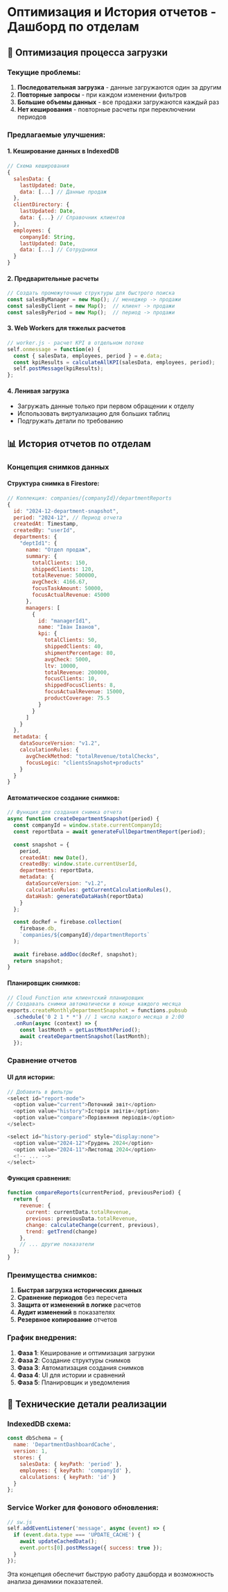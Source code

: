 # Оптимизация и История отчетов - Дашборд по отделам

## 🚀 Оптимизация процесса загрузки

### Текущие проблемы:
1. **Последовательная загрузка** - данные загружаются один за другим
2. **Повторные запросы** - при каждом изменении фильтров
3. **Большие объемы данных** - все продажи загружаются каждый раз
4. **Нет кеширования** - повторные расчеты при переключении периодов

### Предлагаемые улучшения:

#### 1. Кеширование данных в IndexedDB
```javascript
// Схема кеширования
{
  salesData: {
    lastUpdated: Date,
    data: [...] // Данные продаж
  },
  clientDirectory: {
    lastUpdated: Date,
    data: {...} // Справочник клиентов
  },
  employees: {
    companyId: String,
    lastUpdated: Date,
    data: [...] // Сотрудники
  }
}
```

#### 2. Предварительные расчеты
```javascript
// Создать промежуточные структуры для быстрого поиска
const salesByManager = new Map(); // менеджер -> продажи
const salesByClient = new Map();  // клиент -> продажи
const salesByPeriod = new Map();  // период -> продажи
```

#### 3. Web Workers для тяжелых расчетов
```javascript
// worker.js - расчет KPI в отдельном потоке
self.onmessage = function(e) {
  const { salesData, employees, period } = e.data;
  const kpiResults = calculateAllKPI(salesData, employees, period);
  self.postMessage(kpiResults);
};
```

#### 4. Ленивая загрузка
- Загружать данные только при первом обращении к отделу
- Использовать виртуализацию для больших таблиц
- Подгружать детали по требованию

## 📊 История отчетов по отделам

### Концепция снимков данных

#### Структура снимка в Firestore:
```javascript
// Коллекция: companies/{companyId}/departmentReports
{
  id: "2024-12-department-snapshot",
  period: "2024-12", // Период отчета
  createdAt: Timestamp,
  createdBy: "userId",
  departments: {
    "deptId1": {
      name: "Отдел продаж",
      summary: {
        totalClients: 150,
        shippedClients: 120,
        totalRevenue: 500000,
        avgCheck: 4166.67,
        focusTaskAmount: 50000,
        focusActualRevenue: 45000
      },
      managers: [
        {
          id: "managerId1",
          name: "Іван Іванов",
          kpi: {
            totalClients: 50,
            shippedClients: 40,
            shipmentPercentage: 80,
            avgCheck: 5000,
            ltv: 10000,
            totalRevenue: 200000,
            focusClients: 10,
            shippedFocusClients: 8,
            focusActualRevenue: 15000,
            productCoverage: 75.5
          }
        }
      ]
    }
  },
  metadata: {
    dataSourceVersion: "v1.2",
    calculationRules: {
      avgCheckMethod: "totalRevenue/totalChecks",
      focusLogic: "clientsSnapshot+products"
    }
  }
}
```

#### Автоматическое создание снимков:
```javascript
// Функция для создания снимка отчета
async function createDepartmentSnapshot(period) {
  const companyId = window.state.currentCompanyId;
  const reportData = await generateFullDepartmentReport(period);
  
  const snapshot = {
    period,
    createdAt: new Date(),
    createdBy: window.state.currentUserId,
    departments: reportData,
    metadata: {
      dataSourceVersion: "v1.2",
      calculationRules: getCurrentCalculationRules(),
      dataHash: generateDataHash(reportData)
    }
  };
  
  const docRef = firebase.collection(
    firebase.db, 
    `companies/${companyId}/departmentReports`
  );
  
  await firebase.addDoc(docRef, snapshot);
  return snapshot;
}
```

#### Планировщик снимков:
```javascript
// Cloud Function или клиентский планировщик
// Создавать снимки автоматически в конце каждого месяца
exports.createMonthlyDepartmentSnapshot = functions.pubsub
  .schedule('0 2 1 * *') // 1 числа каждого месяца в 2:00
  .onRun(async (context) => {
    const lastMonth = getLastMonthPeriod();
    await createDepartmentSnapshot(lastMonth);
  });
```

### Сравнение отчетов

#### UI для истории:
```javascript
// Добавить в фильтры
<select id="report-mode">
  <option value="current">Поточний звіт</option>
  <option value="history">Історія звітів</option>
  <option value="compare">Порівняння періодів</option>
</select>

<select id="history-period" style="display:none">
  <option value="2024-12">Грудень 2024</option>
  <option value="2024-11">Листопад 2024</option>
  <!-- ... -->
</select>
```

#### Функция сравнения:
```javascript
function compareReports(currentPeriod, previousPeriod) {
  return {
    revenue: {
      current: currentData.totalRevenue,
      previous: previousData.totalRevenue,
      change: calculateChange(current, previous),
      trend: getTrend(change)
    },
    // ... другие показатели
  };
}
```

### Преимущества снимков:

1. **Быстрая загрузка исторических данных**
2. **Сравнение периодов** без пересчета
3. **Защита от изменений в логике** расчетов
4. **Аудит изменений** в показателях
5. **Резервное копирование** отчетов

### График внедрения:

1. **Фаза 1**: Кеширование и оптимизация загрузки
2. **Фаза 2**: Создание структуры снимков
3. **Фаза 3**: Автоматизация создания снимков
4. **Фаза 4**: UI для истории и сравнений
5. **Фаза 5**: Планировщик и уведомления

## 🔧 Технические детали реализации

### IndexedDB схема:
```javascript
const dbSchema = {
  name: 'DepartmentDashboardCache',
  version: 1,
  stores: {
    salesData: { keyPath: 'period' },
    employees: { keyPath: 'companyId' },
    calculations: { keyPath: 'id' }
  }
};
```

### Service Worker для фонового обновления:
```javascript
// sw.js
self.addEventListener('message', async (event) => {
  if (event.data.type === 'UPDATE_CACHE') {
    await updateCachedData();
    event.ports[0].postMessage({ success: true });
  }
});
```

Эта концепция обеспечит быструю работу дашборда и возможность анализа динамики показателей.